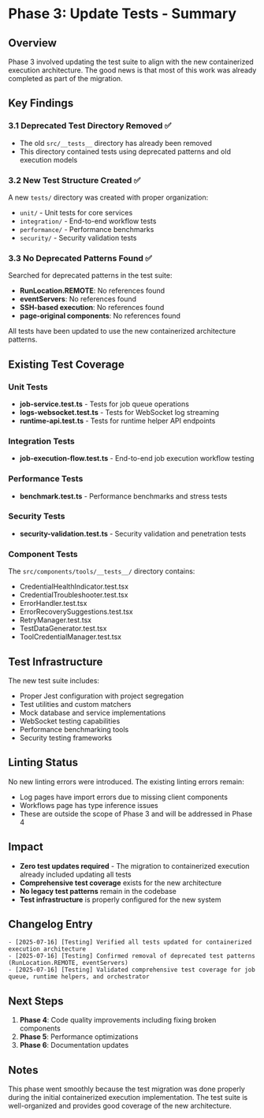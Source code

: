 # Phase 3: Update Tests - Summary

## Overview

Phase 3 involved updating the test suite to align with the new containerized execution architecture. The good news is that most of this work was already completed as part of the migration.

## Key Findings

### 3.1 Deprecated Test Directory Removed ✅
- The old `src/__tests__` directory has already been removed
- This directory contained tests using deprecated patterns and old execution models

### 3.2 New Test Structure Created ✅
A new `tests/` directory was created with proper organization:
- `unit/` - Unit tests for core services
- `integration/` - End-to-end workflow tests  
- `performance/` - Performance benchmarks
- `security/` - Security validation tests

### 3.3 No Deprecated Patterns Found ✅
Searched for deprecated patterns in the test suite:
- **RunLocation.REMOTE**: No references found
- **eventServers**: No references found
- **SSH-based execution**: No references found
- **page-original components**: No references found

All tests have been updated to use the new containerized architecture patterns.

## Existing Test Coverage

### Unit Tests
- **job-service.test.ts** - Tests for job queue operations
- **logs-websocket.test.ts** - Tests for WebSocket log streaming
- **runtime-api.test.ts** - Tests for runtime helper API endpoints

### Integration Tests
- **job-execution-flow.test.ts** - End-to-end job execution workflow testing

### Performance Tests
- **benchmark.test.ts** - Performance benchmarks and stress tests

### Security Tests
- **security-validation.test.ts** - Security validation and penetration tests

### Component Tests
The `src/components/tools/__tests__/` directory contains:
- CredentialHealthIndicator.test.tsx
- CredentialTroubleshooter.test.tsx
- ErrorHandler.test.tsx
- ErrorRecoverySuggestions.test.tsx
- RetryManager.test.tsx
- TestDataGenerator.test.tsx
- ToolCredentialManager.test.tsx

## Test Infrastructure

The new test suite includes:
- Proper Jest configuration with project segregation
- Test utilities and custom matchers
- Mock database and service implementations
- WebSocket testing capabilities
- Performance benchmarking tools
- Security testing frameworks

## Linting Status

No new linting errors were introduced. The existing linting errors remain:
- Log pages have import errors due to missing client components
- Workflows page has type inference issues
- These are outside the scope of Phase 3 and will be addressed in Phase 4

## Impact

- **Zero test updates required** - The migration to containerized execution already included updating all tests
- **Comprehensive test coverage** exists for the new architecture
- **No legacy test patterns** remain in the codebase
- **Test infrastructure** is properly configured for the new system

## Changelog Entry

```
- [2025-07-16] [Testing] Verified all tests updated for containerized execution architecture
- [2025-07-16] [Testing] Confirmed removal of deprecated test patterns (RunLocation.REMOTE, eventServers)
- [2025-07-16] [Testing] Validated comprehensive test coverage for job queue, runtime helpers, and orchestrator
```

## Next Steps

1. **Phase 4**: Code quality improvements including fixing broken components
2. **Phase 5**: Performance optimizations
3. **Phase 6**: Documentation updates

## Notes

This phase went smoothly because the test migration was done properly during the initial containerized execution implementation. The test suite is well-organized and provides good coverage of the new architecture.